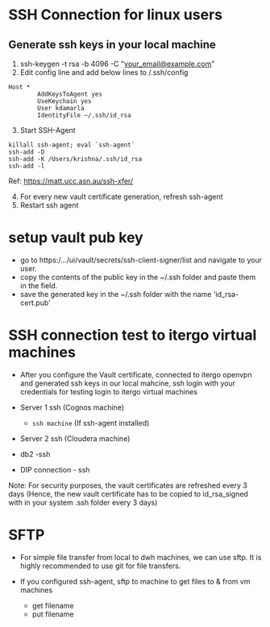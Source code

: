 # SSH Connection for linux users

## Generate ssh keys in your local machine
1. ssh-keygen -t rsa -b 4096 -C "your_email@example.com"
2. Edit config line and add below lines to /.ssh/config

``` 
Host *
        AddKeysToAgent yes
        UseKeychain yes
        User kdamarla
        IdentityFile ~/.ssh/id_rsa
```

3. Start SSH-Agent 

```
killall ssh-agent; eval `ssh-agent`
ssh-add -D 
ssh-add -K /Users/krishna/.ssh/id_rsa
ssh-add -l 
```

Ref: https://matt.ucc.asn.au/ssh-xfer/

4. For every new vault certificate generation, refresh ssh-agent
5. Restart ssh agent	


# setup vault pub key 

- go to https:/.../ui/vault/secrets/ssh-client-signer/list and navigate to your user. 
- copy the contents of the public key in the ~/.ssh folder and paste them in the field. 
- save the generated key in the ~/.ssh folder with the name 'id_rsa-cert.pub'

# SSH connection test to itergo virtual machines
- After you configure the Vault certificate, connected to itergo openvpn and generated ssh keys in our local mahcine, ssh login with your credentials for testing login to itergo virtual machines 

- Server 1 ssh  (Cognos machine)
	- ```ssh machine``` (If ssh-agent installed)

- Server 2 ssh (Cloudera machine)

- db2 -ssh 

- DIP connection - ssh

Note: 
For security purposes, the vault certificates are refreshed every 3 days (Hence, the new vault certificate has to be copied to id_rsa_signed with in your system .ssh folder every 3 days) 

# SFTP 

- For simple file transfer from local to dwh machines, we can use sftp. It is highly recommended to use git for file transfers.

- If you configured ssh-agent, sftp to machine to get files to & from vm machines
	- get filename
	- put filename

